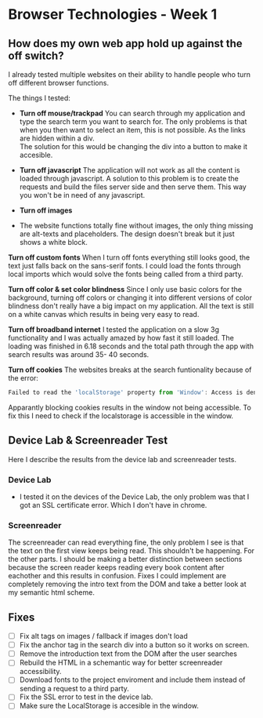 # Browser Technologies - Week 1

## How does my own web app hold up against the off switch?

I already tested multiple websites on their ability to handle people who turn off different browser functions.

The things I tested:

- **Turn off mouse/trackpad**
  You can search through my application and type the search term you want to search for. The only problems is that when you then want to select an item, this is not possible. As the links are hidden within a div.  
  The solution for this would be changing the div into a button to make it accesible.

- **Turn off javascript**
  The application will not work as all the content is loaded through javascript. A solution to this problem is to create the requests and build the files server side and then serve them. This way you won't be in need of any javascript.

- **Turn off images**

- The website functions totally fine without images, the only thing missing are alt-texts and placeholders. The design doesn't break but it just shows a white block.

**Turn off custom fonts**
When I turn off fonts everything still looks good, the text just falls back on the sans-serif fonts. I could load the fonts through local imports which would solve the fonts being called from a third party.

**Turn off color & set color blindness**
Since I only use basic colors for the background, turning off colors or changing it into different versions of color blindness don't really have a big impact on my application. All the text is still on a white canvas which results in being very easy to read.

**Turn off broadband internet**
I tested the application on a slow 3g functionality and I was actually amazed by how fast it still loaded.
The loading was finished in 6.18 seconds and the total path through the app with search results was around
35- 40 seconds.

**Turn off cookies**
The websites breaks at the search funtionality because of the error:

```javascript
Failed to read the 'localStorage' property from 'Window': Access is denied for this document.
```

Apparantly blocking cookies results in the window not being accessible. To fix this I need to check if the localstorage is accessible in the window.

## Device Lab & Screenreader Test

Here I describe the results from the device lab and screenreader tests.

### Device Lab

- I tested it on the devices of the Device Lab, the only problem was that I got an SSL certificate error. Which I don't have in chrome.

### Screenreader

The screenreader can read everything fine, the only problem I see is that the text on the first view keeps being read. This shouldn't be happening. For the other parts. I should be making a better distinction between sections because the screen reader keeps reading every book content after eachother and this results in confusion.
Fixes I could implement are completely removing the intro text from the DOM and take a better look at my semantic html scheme.

## Fixes

- [ ] Fix alt tags on images / fallback if images don't load
- [ ] Fix the anchor tag in the search div into a button so it works on screen.
- [ ] Remove the introduction text from the DOM after the user searches
- [ ] Rebuild the HTML in a schemantic way for better screenreader accessibility.
- [ ] Download fonts to the project enviroment and include them instead of sending a request to a third party.
- [ ] Fix the SSL error to test in the device lab.
- [ ] Make sure the LocalStorage is accesible in the window.
